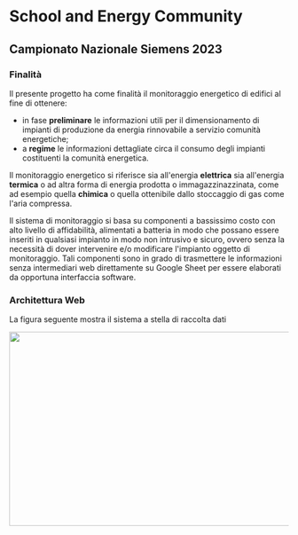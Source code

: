# School and Energy Community
## Campionato Nazionale Siemens 2023
### Finalità
Il presente progetto ha come finalità il monitoraggio energetico di edifici al fine di ottenere:
- in fase **preliminare** le informazioni utili per il dimensionamento di impianti di produzione da energia rinnovabile a servizio comunità energetiche;
- a **regime** le informazioni dettagliate circa il consumo degli impianti costituenti la comunità energetica.

Il monitoraggio energetico si riferisce sia all'energia **elettrica** sia all'energia **termica** o ad altra forma di energia prodotta o immagazzinazzinata, come ad esempio quella **chimica** o quella ottenibile dallo stoccaggio di gas come l'aria compressa.

Il sistema di monitoraggio si basa su componenti a bassissimo costo con alto livello di affidabilità, alimentati a batteria in modo che possano essere inseriti in qualsiasi impianto in modo non intrusivo e sicuro, ovvero senza la necessità di dover intervenire e/o modificare l'impianto oggetto di monitoraggio.
Tali componenti sono in grado di trasmettere le informazioni senza intermediari web direttamente su Google Sheet per essere elaborati da opportuna interfaccia software.

### Architettura Web
La figura seguente mostra il sistema a stella di raccolta dati
 
<img src="image/diag1.png" width="550" height="350">



